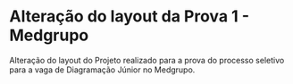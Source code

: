 # Alteração do layout da Prova 1 - Medgrupo

Alteração do layout do Projeto realizado para a prova do processo seletivo para a vaga de Diagramação Júnior no Medgrupo.

<!-- 1. [Link para a prova](https://prova-1-medgrupo.netlify.app/)
2. [Link para os componentes separados](https://prova-1-medgrupo.netlify.app/blocos/) -->

